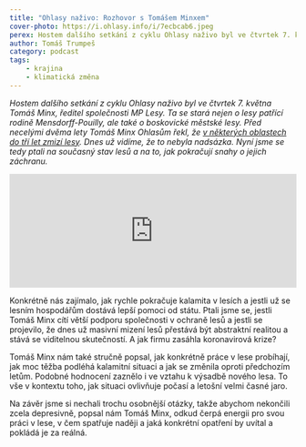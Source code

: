 ```yaml
---
title: "Ohlasy naživo: Rozhovor s Tomášem Minxem"
cover-photo: https://i.ohlasy.info/i/7ecbcab6.jpeg
perex: Hostem dalšího setkání z cyklu Ohlasy naživo byl ve čtvrtek 7. května Tomáš Minx, ředitel společnosti MP Lesy. Ptali jsme se ho na současný stav lesů a na to, jak pokračují snahy o jejich záchranu.
author: Tomáš Trumpeš
category: podcast
tags:
    - krajina
    - klimatická změna
---
```


*Hostem dalšího setkání z cyklu Ohlasy naživo byl ve čtvrtek 7. května Tomáš Minx, ředitel společnosti MP Lesy. Ta se stará nejen o lesy patřící rodině Mensdorff-Pouilly, ale také o boskovické městské lesy. Před necelými dvěma lety Tomáš Minx Ohlasům řekl, že [v některých oblastech do tří let zmizí lesy](https://ohlasy.info/clanky/2018/08/rozhovor-minx.html). Dnes už vidíme, že to nebyla nadsázka. Nyní jsme se tedy ptali na současný stav lesů a na to, jak pokračují snahy o jejich záchranu.*

<iframe sandbox="allow-scripts allow-top-navigation" scrolling="no" width="100%" height="200" frameborder="0" src="https://embed.radiopublic.com/e?if=ohlasy-podcast-6nVazZ&ge=s1!521651075da353eb11fd35bda05a85eb203ddbfe"></iframe>

Konkrétně nás zajímalo, jak rychle pokračuje kalamita v lesích a jestli už se lesním hospodářům dostává lepší pomoci od státu. Ptali jsme se, jestli Tomáš Minx cítí větší podporu společnosti v ochraně lesů a jestli se projevilo, že dnes už masivní mizení lesů přestává být abstraktní realitou a stává se viditelnou skutečností. A jak firmu zasáhla koronavirová krize?

Tomáš Minx nám také stručně popsal, jak konkrétně práce v lese probíhají, jak moc těžba podléhá kalamitní situaci a jak se změnila oproti předchozím letům. Podobné hodnocení zaznělo i ve vztahu k výsadbě nového lesa. To vše v kontextu toho, jak situaci ovlivňuje počasí a letošní velmi časné jaro.

Na závěr jsme si nechali trochu osobnější otázky, takže abychom nekončili zcela depresivně, popsal nám Tomáš Minx, odkud čerpá energii pro svou práci v lese, v čem spatřuje naději a jaká konkrétní opatření by uvítal a pokládá je za reálná.
